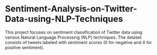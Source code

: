 # Sentiment-Analysis-on-Twitter-Data-using-NLP-Techniques
This project focuses on sentiment classification of Twitter data using various Natural Language Processing (NLP) techniques. The dataset consists of tweets labeled with sentiment scores (0 for negative and 4 for positive sentiment).
